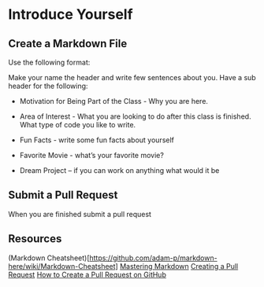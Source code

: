 # Introduce Yourself

## Create a Markdown File
Use the following format:

Make your name the header and write few sentences about you. Have a sub header for the following:

- Motivation for Being Part of the Class - Why you are here. 

- Area of Interest - What you are looking to do after this class is finished. What type of code you like to write. 

- Fun Facts - write some fun facts about yourself  

- Favorite Movie - what’s your favorite movie? 

- Dream Project – if you can work on anything what would it be 

## Submit a Pull Request
When you are finished submit a pull request

## Resources
(Markdown Cheatsheet)[https://github.com/adam-p/markdown-here/wiki/Markdown-Cheatsheet]
[Mastering Markdown](https://guides.github.com/features/mastering-markdown/)
[Creating a Pull Request](https://help.github.com/articles/creating-a-pull-request/)
[How to Create a Pull Request on GitHub](https://www.digitalocean.com/community/tutorials/how-to-create-a-pull-request-on-github)